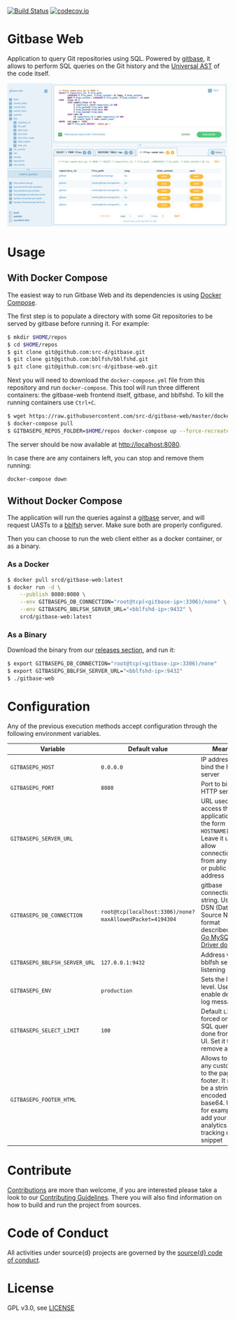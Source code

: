 [![Build Status](https://travis-ci.org/src-d/gitbase-web.svg)](https://travis-ci.org/src-d/gitbase-web)
[![codecov.io](https://codecov.io/github/src-d/gitbase-web/coverage.svg)](https://codecov.io/github/src-d/gitbase-web)

# Gitbase Web

Application to query Git repositories using SQL. Powered by [gitbase](https://github.com/src-d/gitbase), it allows to perform SQL queries on the Git history and the [Universal AST](https://doc.bblf.sh/) of the code itself.

![Screenshot](.github/screenshot.png?raw=true)

# Usage

## With Docker Compose

The easiest way to run Gitbase Web and its dependencies is using [Docker Compose](https://docs.docker.com/compose/install/).

The first step is to populate a directory with some Git repositories to be served by gitbase before running it. For example:

```bash
$ mkdir $HOME/repos
$ cd $HOME/repos
$ git clone git@github.com:src-d/gitbase.git
$ git clone git@github.com:bblfsh/bblfshd.git
$ git clone git@github.com:src-d/gitbase-web.git
```

Next you will need to download the `docker-compose.yml` file from this repository and run `docker-compose`. This tool will run three different containers: the gitbase-web frontend itself, gitbase, and bblfshd. To kill the running containers use `Ctrl+C`.

```bash
$ wget https://raw.githubusercontent.com/src-d/gitbase-web/master/docker-compose.yml
$ docker-compose pull
$ GITBASEPG_REPOS_FOLDER=$HOME/repos docker-compose up --force-recreate
```

The server should be now available at [http://localhost:8080](http://localhost:8080).

In case there are any containers left, you can stop and remove them running:

```bash
docker-compose down
```

## Without Docker Compose

The application will run the queries against a [gitbase](https://docs.sourced.tech/gitbase) server, and will request UASTs to a [bblfsh](https://doc.bblf.sh/) server. Make sure both are properly configured.

Then you can choose to run the web client either as a docker container, or as a binary.

### As a Docker

```bash
$ docker pull srcd/gitbase-web:latest
$ docker run -d \
    --publish 8080:8080 \
    --env GITBASEPG_DB_CONNECTION="root@tcp(<gitbase-ip>:3306)/none" \
    --env GITBASEPG_BBLFSH_SERVER_URL="<bblfshd-ip>:9432" \
    srcd/gitbase-web:latest
```

### As a Binary

Download the binary from our [releases section](https://github.com/src-d/gitbase-web/releases), and run it:

```bash
$ export GITBASEPG_DB_CONNECTION="root@tcp(<gitbase-ip>:3306)/none"
$ export GITBASEPG_BBLFSH_SERVER_URL="<bblfshd-ip>:9432"
$ ./gitbase-web
```

# Configuration

Any of the previous execution methods accept configuration through the following environment variables.

| Variable | Default value | Meaning |
| -- | -- | -- |
| `GITBASEPG_HOST` | `0.0.0.0` | IP address to bind the HTTP server |
| `GITBASEPG_PORT` | `8080` | Port to bind the HTTP server |
| `GITBASEPG_SERVER_URL` | | URL used to access the application in the form `HOSTNAME[:PORT]`. Leave it unset to allow connections from any proxy or public address |
| `GITBASEPG_DB_CONNECTION` | `root@tcp(localhost:3306)/none?maxAllowedPacket=4194304` | gitbase connection string. Use the DSN (Data Source Name) format described in the [Go MySQL Driver docs](https://github.com/go-sql-driver/mysql#dsn-data-source-name). |
| `GITBASEPG_BBLFSH_SERVER_URL` | `127.0.0.1:9432` | Address where bblfsh server is listening |
| `GITBASEPG_ENV` | `production` | Sets the log level. Use `dev` to enable debug log messages |
| `GITBASEPG_SELECT_LIMIT` | `100` | Default `LIMIT` forced on all the SQL queries done from the UI. Set it to 0 to remove any limit |
| `GITBASEPG_FOOTER_HTML` | | Allows to add any custom html to the page footer. It must be a string encoded in base64. Use it, for example, to add your analytics tracking code snippet  |

# Contribute

[Contributions](https://github.com/src-d/gitbase-web/issues) are more than welcome, if you are interested please take a look to our [Contributing Guidelines](docs/CONTRIBUTING.md). There you will also find information on how to build and run the project from sources.

# Code of Conduct

All activities under source{d} projects are governed by the [source{d} code of conduct](https://github.com/src-d/guide/blob/master/.github/CODE_OF_CONDUCT.md).

# License

GPL v3.0, see [LICENSE](LICENSE)

